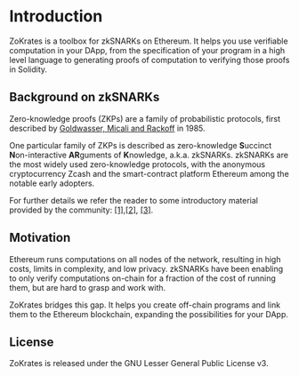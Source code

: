 # Introduction

ZoKrates is a toolbox for zkSNARKs on Ethereum. It helps you use verifiable computation in your DApp, from the specification of your program in a high level language to generating proofs of computation to verifying those proofs in Solidity.


## Background on zkSNARKs

 Zero-knowledge proofs (ZKPs) are a family of probabilistic protocols, first described by [Goldwasser, Micali and Rackoff](http://people.csail.mit.edu/silvio/Selected%20Scientific%20Papers/Proof%20Systems/The_Knowledge_Complexity_Of_Interactive_Proof_Systems.pdf) in 1985.
 
One particular family of ZKPs is described as zero-knowledge **S**uccinct **N**on-interactive **AR**guments of **K**nowledge, a.k.a. zkSNARKs. zkSNARKs are the most widely used zero-knowledge protocols, with the anonymous cryptocurrency Zcash and the smart-contract platform Ethereum among the notable early adopters.

For further details we refer the reader to some introductory material provided by the community: [[1]](https://z.cash/technology/zksnarks/),[[2]](https://medium.com/@VitalikButerin/zkSNARKs-under-the-hood-b33151a013f6), [[3]](https://blog.decentriq.ch/zkSNARKs-primer-part-one/).

## Motivation

Ethereum runs computations on all nodes of the network, resulting in high costs, limits in complexity, and low privacy. zkSNARKs have been enabling to only verify computations on-chain for a fraction of the cost of running them, but are hard to grasp and work with.

ZoKrates bridges this gap. It helps you create off-chain programs and link them to the Ethereum blockchain, expanding the possibilities for your DApp.

## License

ZoKrates is released under the GNU Lesser General Public License v3.